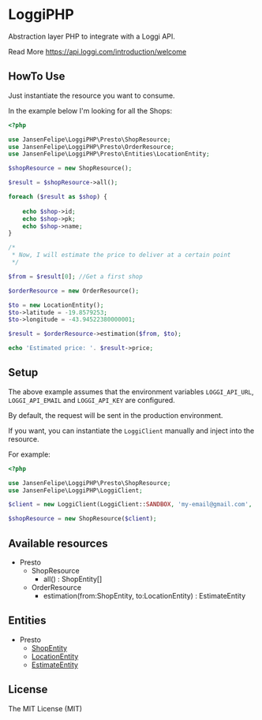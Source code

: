 # LoggiPHP

Abstraction layer PHP to integrate with a Loggi API.

Read More https://api.loggi.com/introduction/welcome

## HowTo Use

Just instantiate the resource you want to consume. 

In the example below I'm looking for all the Shops:

```php
<?php

use JansenFelipe\LoggiPHP\Presto\ShopResource;
use JansenFelipe\LoggiPHP\Presto\OrderResource;
use JansenFelipe\LoggiPHP\Presto\Entities\LocationEntity;

$shopResource = new ShopResource();

$result = $shopResource->all();

foreach ($result as $shop) {
    
    echo $shop->id;
    echo $shop->pk;
    echo $shop->name;
}

/*
 * Now, I will estimate the price to deliver at a certain point
 */

$from = $result[0]; //Get a first shop

$orderResource = new OrderResource();

$to = new LocationEntity();
$to->latitude = -19.8579253;
$to->longitude = -43.94522380000001;

$result = $orderResource->estimation($from, $to);

echo 'Estimated price: '. $result->price;

```

## Setup

The above example assumes that the environment variables `LOGGI_API_URL`, `LOGGI_API_EMAIL` and `LOGGI_API_KEY` are configured.

By default, the request will be sent in the production environment.

If you want, you can instantiate the `LoggiClient` manually and inject into the resource. 

For example:

```php
<?php

use JansenFelipe\LoggiPHP\Presto\ShopResource;
use JansenFelipe\LoggiPHP\LoggiClient;

$client = new LoggiClient(LoggiClient::SANDBOX, 'my-email@gmail.com', 'my-key-api');

$shopResource = new ShopResource($client);

```

## Available resources

* Presto
    * ShopResource
        * all() : ShopEntity[]
    * OrderResource
        * estimation(from:ShopEntity, to:LocationEntity) : EstimateEntity
        
## Entities

* Presto
    * [ShopEntity](https://github.com/jansenfelipe/loggi-php/blob/master/src/Presto/Entities/ShopEntity.php)
    * [LocationEntity](https://github.com/jansenfelipe/loggi-php/blob/master/src/Presto/Entities/LocationEntity.php)
    * [EstimateEntity](https://github.com/jansenfelipe/loggi-php/blob/master/src/Presto/Entities/EstimateEntity.php)

## License

The MIT License (MIT)

